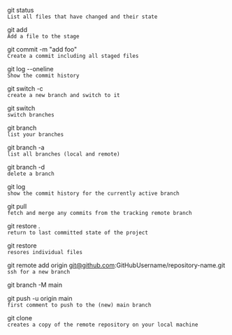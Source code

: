 git status 	</br>
```List all files that have changed and their state```

git add <filename> 	</br>
```Add a file to the stage```

git commit -m "add foo" 	</br>
```Create a commit including all staged files```

git log --oneline 	</br>
```Show the commit history```

git switch -c <branchname> 	</br>
```create a new branch and switch to it```

git switch <branchname> 	</br>
```switch branches```

git branch 	</br>
```list your branches```

git branch -a 	</br>
```list all branches (local and remote)```

git branch -d <branchname> 	</br>
```delete a branch```

git log  </br>
```show the commit history for the currently active branch```

git pull  </br>
```fetch and merge any commits from the tracking remote branch```

git restore .  </br>
```return to last committed state of the project```

git restore <filename>  </br>
```resores individual files```

git remote add origin git@github.com:GitHubUsername/repository-name.git  </br>
```ssh for a new branch```

git branch -M main  </br>

git push -u origin main  </br>
```first comment to push to the (new) main branch```

git clone <url>  </br>
```creates a copy of the remote repository on your local machine```
